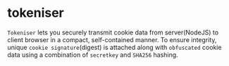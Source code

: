 # tokeniser

`Tokeniser` lets you securely transmit cookie data from server(NodeJS) to client browser in a compact, self-contained manner. To ensure integrity, unique `cookie signature`(digest) is attached along with `obfuscated` cookie data using a combination of `secretkey` and `SHA256` hashing.

